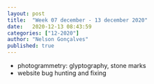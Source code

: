 ```yaml
---
layout: post
title:  "Week 07 december - 13 december 2020"
date:   2020-12-13 08:43:59
categories: ["12-2020"]
author: "Nelson Gonçalves"
published: true
---
```



* photogrammetry: glyptography, stone marks
* website bug hunting and fixing
